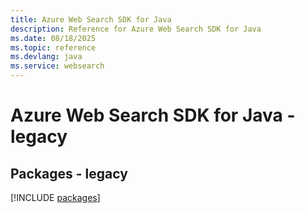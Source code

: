 ```yaml
---
title: Azure Web Search SDK for Java
description: Reference for Azure Web Search SDK for Java
ms.date: 08/18/2025
ms.topic: reference
ms.devlang: java
ms.service: websearch
---
```

# Azure Web Search SDK for Java - legacy
## Packages - legacy
[!INCLUDE [packages](web-search-index.md)]